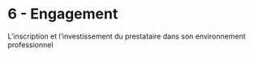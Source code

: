 # 6 - Engagement

<p class="p-emphase"> L’inscription et l’investissement du prestataire dans son environnement professionnel </p>

